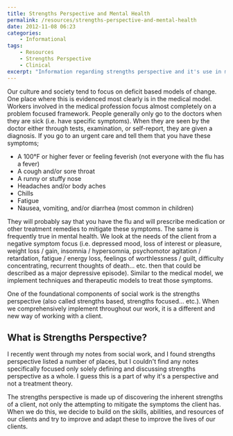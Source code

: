 ```yaml
---
title: Strengths Perspective and Mental Health
permalink: /resources/strengths-perspective-and-mental-health
date: 2012-11-08 06:23
categories:
    - Informational
tags: 
    - Resources
    - Strengths Perspective
    - Clinical
excerpt: "Information regarding strengths perspective and it's use in mental health and social work."
---
```


Our culture and society tend to focus on deficit based models of change. One place where this is evidenced most clearly is in the medical model.  Workers involved in the medical profession focus almost completely on a problem focused framework.  People generally only go to the doctors when they are sick (i.e. have specific symptoms). When they are seen by the doctor either through tests, examination, or self-report, they are given a diagnosis. If you go to an urgent care and tell them that you have these symptoms;

  * A 100°F or higher fever or feeling feverish (not everyone with the flu has a fever)
  * A cough and/or sore throat
  * A runny or stuffy nose
  * Headaches and/or body aches
  * Chills
  * Fatigue
  * Nausea, vomiting, and/or diarrhea (most common in children)

They will probably say that you have the flu and will prescribe medication or other treatment remedies to mitigate these symptoms. The same is frequently true in mental health. We look at the needs of the client from a negative symptom focus (i.e. depressed mood, loss of interest or pleasure, weight loss / gain, insomnia / hypersomnia, psychomotor agitation / retardation, fatigue / energy loss, feelings of worthlessness / guilt, difficulty concentrating, recurrent thoughts of death… etc. then that could be described as a major depressive episode). Similar to the medical model, we implement techniques and therapeutic models to treat those symptoms.

One of the foundational components of social work is the strengths perspective (also called strengths based, strengths focused… etc.). When we comprehensively implement throughout our work, it is a different and new way of working with a client.

## What is Strengths Perspective?

I recently went through my notes from social work, and I found strengths perspective listed a number of places, but I couldn't find any notes specifically focused only solely defining and discussing strengths perspective as a whole. I guess this is a part of why it's a perspective and not a treatment theory.

The strengths perspective is made up of discovering the inherent strengths of a client, not only the attempting to mitigate the symptoms the client has. When we do this, we decide to build on the skills, abilities, and resources of our clients and try to improve and adapt these to improve the lives of our clients.